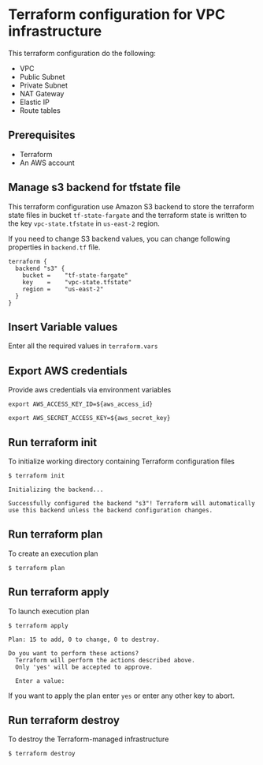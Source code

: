 # Terraform configuration for VPC infrastructure
This terraform configuration do the following:
* VPC
* Public Subnet
* Private Subnet
* NAT Gateway
* Elastic IP
* Route tables

## Prerequisites
* Terraform
* An AWS account

## Manage s3 backend for tfstate file
This terraform configuration use Amazon S3 backend to store the terraform state files in bucket `tf-state-fargate` and the terraform state is written to the key `vpc-state.tfstate` in `us-east-2` region.

If you need to change S3 backend values, you can change following properties in `backend.tf` file.
```
terraform {
  backend "s3" {
    bucket = 	"tf-state-fargate"
    key    = 	"vpc-state.tfstate"
    region = 	"us-east-2"
  }
}
```
## Insert Variable values
Enter all the required values in ``` terraform.vars ```


## Export AWS credentials
Provide aws credentials via environment variables

```export AWS_ACCESS_KEY_ID=${aws_access_id}```

```export AWS_SECRET_ACCESS_KEY=${aws_secret_key}```


## Run terraform init
To initialize working directory containing Terraform configuration files

```$ terraform init```
```
Initializing the backend...

Successfully configured the backend "s3"! Terraform will automatically
use this backend unless the backend configuration changes.
```

## Run terraform plan
To create an execution plan

```$ terraform plan```

## Run terraform apply
To launch execution plan

```$ terraform apply```
```
Plan: 15 to add, 0 to change, 0 to destroy.

Do you want to perform these actions?
  Terraform will perform the actions described above.
  Only 'yes' will be accepted to approve.

  Enter a value:
```
If you want to apply the plan enter ```yes``` or enter any other key to abort.
## Run terraform destroy
To destroy the Terraform-managed infrastructure

```$ terraform destroy```

